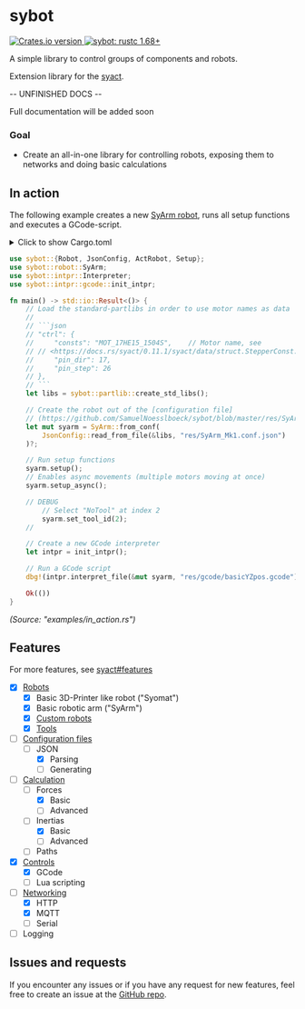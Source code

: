 # sybot

[![Crates.io version](https://img.shields.io/crates/v/sybot.svg?style=flat-square) ](https://crates.io/crates/sybot)
[![sybot: rustc 1.68+]][Rust 1.68]

[sybot: rustc 1.68+]: https://img.shields.io/badge/sybot-rustc_1.68+-lightgray.svg
[Rust 1.68]: https://blog.rust-lang.org/2023/03/09/Rust-1.68.0.html

A simple library to control groups of components and robots.

Extension library for the [syact](https://crates.io/crates/syact).

-- UNFINISHED DOCS -- 

Full documentation will be added soon

### Goal

- Create an all-in-one library for controlling robots, exposing them to networks and doing basic calculations

## In action

The following example creates a new [SyArm robot](https://github.com/SamuelNoesslboeck/SyArm_Mk1), runs all setup functions and executes a GCode-script. 

<details>
<summary>
Click to show Cargo.toml
</summary>

```toml
# ...

[dependencies]
# Include the library configured for the raspberry pi
sybot = { version = "0.8.2, features = [ "rasp" ] }

# ...
```
</details>
<p></p>

```rust
use sybot::{Robot, JsonConfig, ActRobot, Setup};
use sybot::robot::SyArm;
use sybot::intpr::Interpreter;
use sybot::intpr::gcode::init_intpr;

fn main() -> std::io::Result<()> {
    // Load the standard-partlibs in order to use motor names as data
    //
    // ```json
    // "ctrl": {
    //     "consts": "MOT_17HE15_1504S",    // Motor name, see
    // // <https://docs.rs/syact/0.11.1/syact/data/struct.StepperConst.html#associatedconstant.MOT_17HE15_1504S>
    //     "pin_dir": 17,
    //     "pin_step": 26
    // },
    // ```
    let libs = sybot::partlib::create_std_libs();

    // Create the robot out of the [configuration file]
    // (https://github.com/SamuelNoesslboeck/sybot/blob/master/res/SyArm_Mk1.conf.json)
    let mut syarm = SyArm::from_conf(
        JsonConfig::read_from_file(&libs, "res/SyArm_Mk1.conf.json")
    )?;

    // Run setup functions
    syarm.setup();
    // Enables async movements (multiple motors moving at once)
    syarm.setup_async();

    // DEBUG
        // Select "NoTool" at index 2
        syarm.set_tool_id(2);
    // 

    // Create a new GCode interpreter
    let intpr = init_intpr();

    // Run a GCode script
    dbg!(intpr.interpret_file(&mut syarm, "res/gcode/basicYZpos.gcode"));

    Ok(())
}
```

*(Source: "examples/in_action.rs")*

## Features

For more features, see [syact#features](https://crates.io/crates/syact#features)

- [x] [Robots](/docs/robots.md)
  - [x] Basic 3D-Printer like robot ("Syomat")
  - [x] Basic robotic arm ("SyArm")
  - [x] [Custom robots](/docs/robots/custom_robots.md)
  - [x] [Tools](/docs/robots/tools.md)
- [ ] [Configuration files](/docs/configuration.md)
  - [ ] JSON
    - [x] Parsing
    - [ ] Generating
- [ ] [Calculation](/docs/calculation.md)
  - [ ] Forces
    - [x] Basic
    - [ ] Advanced
  - [ ] Inertias
    - [x] Basic
    - [ ] Advanced
  - [ ] Paths
- [x] [Controls](/docs/controls.md)
  - [x] GCode
  - [ ] Lua scripting
- [ ] [Networking](/docs/networking.md)
  - [x] HTTP
  - [x] MQTT
  - [ ] Serial
- [ ] Logging

## Issues and requests

If you encounter any issues or if you have any request for new features, feel free to create an issue at the [GitHub repo](https://github.com/SamuelNoesslboeck/sybot).